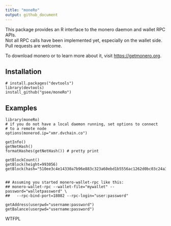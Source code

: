```yaml
---
title: "moneRo"
output: github_document
---
```


This package provides an R interface to the monero daemon and wallet RPC APIs.  
Not all RPC calls have been implemented yet, especially on the wallet side.  
Pull requests are welcome.

To download monero or to learn more about it, visit https://getmonero.org.

## Installation

```
# install.packages("devtools")
library(devtools)
install_github("gsee/moneRo")
```

## Examples


```
library(moneRo)
# if you do not have a local daemon running, set options to connect
# to a remote node
options(monerod.ip="xmr.dvchain.co")

getInfo()
getNetHash()
formatHashes(getNetHash()) # pretty print

getBlockCount()
getBlock(height=993056)
getBlock(hash="510ee3c4e14330a7b96e883c323a60ebd1b5556ac1262d0bc03c24a3b785516f")


## Assuming you started monero-wallet-rpc like this:
## monero-wallet-rpc --wallet-file="mywallet" --password="walletpassword" \ 
##   --rpc-bind-port=18082 --rpc-login="user:password"

getAddress(userpwd="username:password")
getBalance(userpwd="username:password")
```

<a href="http://www.wtfpl.net/"><img
       src="http://www.wtfpl.net/wp-content/uploads/2012/12/wtfpl-badge-4.png"
       width="80" height="15" alt="WTFPL" /></a>
